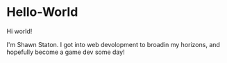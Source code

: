 # Hello-World
Hi world!

I'm Shawn Staton. I got into web devolopment to broadin my horizons, and hopefully become a game dev some day!
